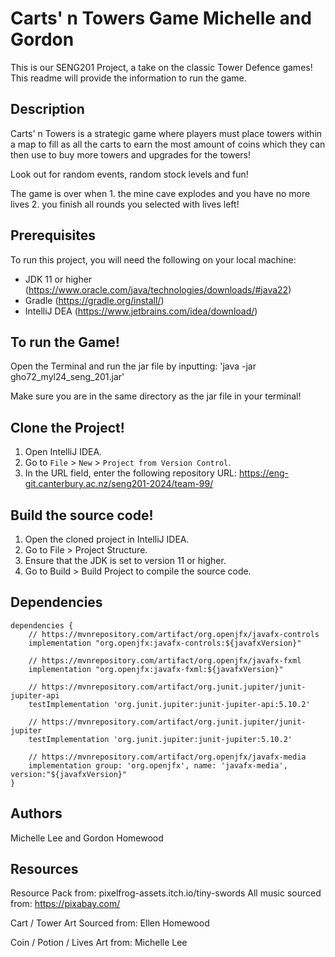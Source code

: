 # Carts' n Towers Game Michelle and Gordon
This is our SENG201 Project, a take on the classic Tower Defence games!
This readme will provide the information to run the game.

## Description
Carts' n Towers is a strategic game where players must place towers within a map to fill as all the carts to earn the most amount of coins which they can then use to buy more towers and upgrades for the towers!

Look out for random events, random stock levels and fun!

The game is over when 1. the mine cave explodes and you have no more lives 2. you finish all rounds you selected with lives left!

## Prerequisites
To run this project, you will need the following on your local machine:
- JDK 11 or higher (https://www.oracle.com/java/technologies/downloads/#java22)
- Gradle (https://gradle.org/install/)
- IntelliJ DEA (https://www.jetbrains.com/idea/download/)

## To run the Game!
Open the Terminal and run the jar file by inputting:
'java -jar gho72_myl24_seng_201.jar'

Make sure you are in the same directory as the jar file in your terminal!

## Clone the Project!
1. Open IntelliJ IDEA.
2. Go to `File` > `New` > `Project from Version Control`.
3. In the URL field, enter the following repository URL: https://eng-git.canterbury.ac.nz/seng201-2024/team-99/


## Build the source code!
1. Open the cloned project in IntelliJ IDEA.
2. Go to File > Project Structure.
3. Ensure that the JDK is set to version 11 or higher.
4. Go to Build > Build Project to compile the source code.

## Dependencies

```
dependencies {
    // https://mvnrepository.com/artifact/org.openjfx/javafx-controls
    implementation "org.openjfx:javafx-controls:${javafxVersion}"

    // https://mvnrepository.com/artifact/org.openjfx/javafx-fxml
    implementation "org.openjfx:javafx-fxml:${javafxVersion}"

    // https://mvnrepository.com/artifact/org.junit.jupiter/junit-jupiter-api
    testImplementation 'org.junit.jupiter:junit-jupiter-api:5.10.2'

    // https://mvnrepository.com/artifact/org.junit.jupiter/junit-jupiter
    testImplementation 'org.junit.jupiter:junit-jupiter:5.10.2'

    // https://mvnrepository.com/artifact/org.openjfx/javafx-media
    implementation group: 'org.openjfx', name: 'javafx-media', version:"${javafxVersion}"
}
```


## Authors
Michelle Lee and Gordon Homewood

## Resources
Resource Pack from: pixelfrog-assets.itch.io/tiny-swords
All music sourced from: https://pixabay.com/ 

Cart / Tower Art Sourced from: Ellen Homewood

Coin / Potion / Lives Art from: Michelle Lee



